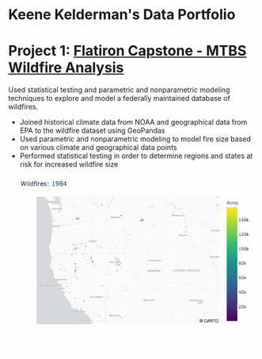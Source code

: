 # Keene Kelderman's Data Portfolio

# Project 1: [Flatiron Capstone - MTBS Wildfire Analysis](https://github.com/hkkelderman/FI-MTBS_Fire_Analysis)
Used statistical testing and parametric and nonparametric modeling techniques to explore and model a federally maintained database of wildfires.

- Joined historical climate data from NOAA and geographical data from EPA to the wildfire dataset using GeoPandas
- Used parametric and nonparametric modeling to model fire size based on various climate and geographical data points
- Performed statistical testing in order to determine regions and states at risk for increased wildfire size

<img src="https://raw.githubusercontent.com/hkkelderman/FI-MTBS_Fire_Analysis/0f8018b98f9f3bfc53e0effb24aa6a0b3efa36ba/Images-Used/wildfire_inf.gif" width = "500">
